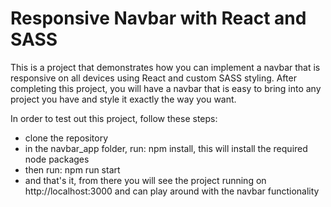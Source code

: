 # Responsive Navbar with React and SASS

This is a project that demonstrates how you can implement a navbar that is responsive on all devices using React and custom SASS styling. After completing this project, you will have a navbar that is easy to bring into any project you have and style it exactly the way you want.

In order to test out this project, follow these steps:

-   clone the repository
-   in the navbar_app folder, run: npm install, this will install the required node packages
-   then run: npm run start
-   and that's it, from there you will see the project running on http://localhost:3000 and can play around with the navbar functionality
